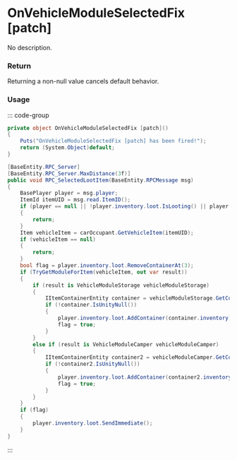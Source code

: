 <Badge type="danger" text="Carbon Compatible"/><Badge type="warning" text="Oxide Compatible"/>
# OnVehicleModuleSelectedFix [patch]
No description.
### Return
Returning a non-null value cancels default behavior.

### Usage
::: code-group
```csharp [Example]
private object OnVehicleModuleSelectedFix [patch]()
{
	Puts("OnVehicleModuleSelectedFix [patch] has been fired!");
	return (System.Object)default;
}
```
```csharp [Source — Assembly-CSharp @ ModularCarGarage]
[BaseEntity.RPC_Server]
[BaseEntity.RPC_Server.MaxDistance(3f)]
public void RPC_SelectedLootItem(BaseEntity.RPCMessage msg)
{
	BasePlayer player = msg.player;
	ItemId itemUID = msg.read.ItemID();
	if (player == null || !player.inventory.loot.IsLooting() || player.inventory.loot.entitySource != this || !HasOccupant)
	{
		return;
	}
	Item vehicleItem = carOccupant.GetVehicleItem(itemUID);
	if (vehicleItem == null)
	{
		return;
	}
	bool flag = player.inventory.loot.RemoveContainerAt(3);
	if (TryGetModuleForItem(vehicleItem, out var result))
	{
		if (result is VehicleModuleStorage vehicleModuleStorage)
		{
			IItemContainerEntity container = vehicleModuleStorage.GetContainer();
			if (!container.IsUnityNull())
			{
				player.inventory.loot.AddContainer(container.inventory);
				flag = true;
			}
		}
		else if (result is VehicleModuleCamper vehicleModuleCamper)
		{
			IItemContainerEntity container2 = vehicleModuleCamper.GetContainer();
			if (!container2.IsUnityNull())
			{
				player.inventory.loot.AddContainer(container2.inventory);
				flag = true;
			}
		}
	}
	if (flag)
	{
		player.inventory.loot.SendImmediate();
	}
}

```
:::
